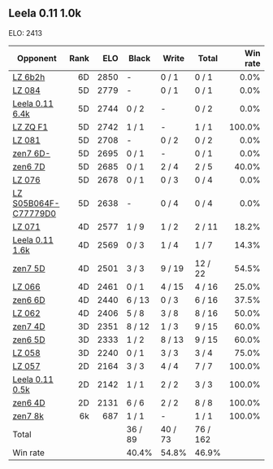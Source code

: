 ## Leela 0.11 1.0k ##

ELO: 2413

Opponent | Rank | ELO | Black | Write | Total | Win rate
---------|-----:|----:|-------|-------|-------|-------:
[LZ 6b2h](LZ%206b2h.md) | 6D | 2850 | - | 0 / 1 | 0 / 1 | 0.0%
[LZ 084](LZ%20084.md) | 5D | 2779 | - | 0 / 1 | 0 / 1 | 0.0%
[Leela 0.11 6.4k](Leela%200.11%206.4k.md) | 5D | 2744 | 0 / 2 | - | 0 / 2 | 0.0%
[LZ ZQ F1](LZ%20ZQ%20F1.md) | 5D | 2742 | 1 / 1 | - | 1 / 1 | 100.0%
[LZ 081](LZ%20081.md) | 5D | 2708 | - | 0 / 2 | 0 / 2 | 0.0%
[zen7 6D-](zen7%206D-.md) | 5D | 2695 | 0 / 1 | - | 0 / 1 | 0.0%
[zen6 7D](zen6%207D.md) | 5D | 2685 | 0 / 1 | 2 / 4 | 2 / 5 | 40.0%
[LZ 076](LZ%20076.md) | 5D | 2678 | 0 / 1 | 0 / 3 | 0 / 4 | 0.0%
[LZ S05B064F-C77779D0](LZ%20S05B064F-C77779D0.md) | 5D | 2638 | - | 0 / 4 | 0 / 4 | 0.0%
[LZ 071](LZ%20071.md) | 4D | 2577 | 1 / 9 | 1 / 2 | 2 / 11 | 18.2%
[Leela 0.11 1.6k](Leela%200.11%201.6k.md) | 4D | 2569 | 0 / 3 | 1 / 4 | 1 / 7 | 14.3%
[zen7 5D](zen7%205D.md) | 4D | 2501 | 3 / 3 | 9 / 19 | 12 / 22 | 54.5%
[LZ 066](LZ%20066.md) | 4D | 2461 | 0 / 1 | 4 / 15 | 4 / 16 | 25.0%
[zen6 6D](zen6%206D.md) | 4D | 2440 | 6 / 13 | 0 / 3 | 6 / 16 | 37.5%
[LZ 062](LZ%20062.md) | 4D | 2406 | 5 / 8 | 3 / 8 | 8 / 16 | 50.0%
[zen7 4D](zen7%204D.md) | 3D | 2351 | 8 / 12 | 1 / 3 | 9 / 15 | 60.0%
[zen6 5D](zen6%205D.md) | 3D | 2333 | 1 / 2 | 8 / 13 | 9 / 15 | 60.0%
[LZ 058](LZ%20058.md) | 3D | 2240 | 0 / 1 | 3 / 3 | 3 / 4 | 75.0%
[LZ 057](LZ%20057.md) | 2D | 2164 | 3 / 3 | 4 / 4 | 7 / 7 | 100.0%
[Leela 0.11 0.5k](Leela%200.11%200.5k.md) | 2D | 2142 | 1 / 1 | 2 / 2 | 3 / 3 | 100.0%
[zen6 4D](zen6%204D.md) | 2D | 2131 | 6 / 6 | 2 / 2 | 8 / 8 | 100.0%
[zen7 8k](zen7%208k.md) | 6k | 687 | 1 / 1 | - | 1 / 1 | 100.0%
Total | | | 36 / 89 | 40 / 73 | 76 / 162 | 
Win rate| | | 40.4% | 54.8% | 46.9% | 
